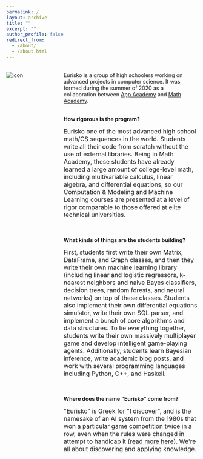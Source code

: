 ```yaml
---
permalink: /
layout: archive
title: ""
excerpt: ""
author_profile: false
redirect_from: 
  - /about/
  - /about.html
---
```


<div style="width:100%; max-width:800px; margin:auto">

<!--<div style="width:20%;float:left;">
<img src="https://eurisko-us.github.io/files/icon-appacademy-circleBorder.png" align="left" style="border: none; /* height: 7em; */" alt="icon"><br>
  <img src="https://eurisko-us.github.io/files/icon-mathacademy-circleBorder.png" align="left" style="border: none; /* height: 7em; */" alt="icon">
</div>-->

<div style="width:25%;float:left;">
  <br>
<img src="https://eurisko-us.github.io/files/icon-appacademy-mathacademy.png" align="left" style="border: none; /* height: 10em; */" alt="icon">
</div>

<div style="width:70%;float:right;">
  <br>
  Eurisko is a group of high schoolers working on advanced projects in computer science. It was formed during the summer of 2020 as a collaboration between <a class="body" target="_blank" href="http://www.theappacademy.us/">App Academy</a> and <a class="body" target="_blank" href="https://mathacademy.us">Math Academy</a>.<br><br>

<b>How rigorous is the program?</b><br>

<font size="3em">
Eurisko one of the most advanced high school math/CS sequences in the world. Students write all their code from scratch without the use of external libraries. Being in Math Academy, these students have already learned a large amount of college-level math, including multivariable calculus, linear algebra, and differential equations, so our Computation & Modeling and Machine Learning courses are presented at a level of rigor comparable to those offered at elite technical universities.
</font>
  
<br><br><b>What kinds of things are the students building?</b><br>
  
<font size="3em">First, students first write their own Matrix, DataFrame, and Graph classes, and then they write their own machine learning library (including linear and logistic regressors, k-nearest neighbors and naive Bayes classifiers, decision trees, random forests, and neural networks) on top of these classes. Students also implement their own differential equations simulator, write their own SQL parser, and implement a bunch of core algorithms and data structures. To tie everything together, students write their own massively multiplayer game and develop intelligent game-playing agents. Additionally, students learn Bayesian inference, write academic blog posts, and work with several programming languages including Python, C++, and Haskell.</font>

<br><br><b>Where does the name "Eurisko" come from?</b><br>

<font size="3em">
  "Eurisko" is Greek for "I discover", and is the namesake of an AI system from the 1980s that won a particular game competition twice in a row, even when the rules were changed in attempt to handicap it (<a class="body" target="_blank" href="https://en.wikipedia.org/wiki/Eurisko">read more here</a>). We're all about discovering and applying knowledge. 
</font>


</div>

</div>
